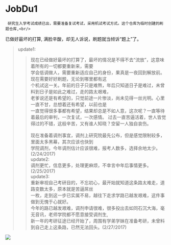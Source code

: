 # JobDu1    
     研究生入学考试成绩已出，需要准备复试考试，采用机试考试方式。这个仓库为临时创建的刷题仓库,<br/>
已做好最坏的打算, 满脸辛酸，却无人诉说，刷题就当倾诉“题上”了。        
 > update1:    
 >> 现在已经做好最坏的打算了，最坏的情况是不得不去“流放”，这意味着所有的一切都要重新来，需要      
学会低调做人，需要重新适应自己的身份，果真是一夜回到解放前。现在需要好好刷题，无论到哪里都有这          
个机试这一关。年前的日子只是难熬，年后只知道日子是难过，未曾料到日子是如此之难过，走的路太艰难，     
老爹说还是有希望的，只觉前途一片惨淡，尚未见得一丝光明。心里一直不甘，总想着还有希望，以前也是     
一直觉得很多事都有希望，结果却总是不如人意，这次呢？一直等待着最后的审判，一次复试，一次感情。
过去一直苦逼活着，世人皆觉得过的不错，这般辛苦，又有谁人知晓？空留一人独自哀伤。<br/>   
 > 现在准备着调剂事宜，调剂上研究院最先公布，但是感觉限制较多，里面太多黑幕，其次应该也快到     
学院调剂，今年调剂估计应该很难，报考人数多，选择余地太少。(2/24/2017)  
 > update2:<br/>
 >> 调剂更忙，信息更多，处理更麻烦，不幸言中年后事情更多。(2/25/2017) <br/>
 > update3:<br/>
 >> 重新审视自己考研目的，不忘初心，最开始就知道这条路太难走，道路变数太多，原本就是苦逼屌丝<br/>
 > 一枚，走到这一步已实属不易，越往下走求学路已越发艰难，这件事做到无愧于心就好。<br/>
 > 今年的路已越发艰难，调剂申请很难，很多投出去如同石沉大海，毫无音讯，老师学院都不愿意接受调剂生,<br/>
 > 新一年的考研征途已经开始了，周围有学弟学妹在准备考研，未曾料到自己走上这条路，已然无法回头。(2/27/2017)<br/>
 
 ![](https://orig00.deviantart.net/74a9/f/2016/362/6/2/2b_profile_by_koyorin-dat5ogk.jpg)